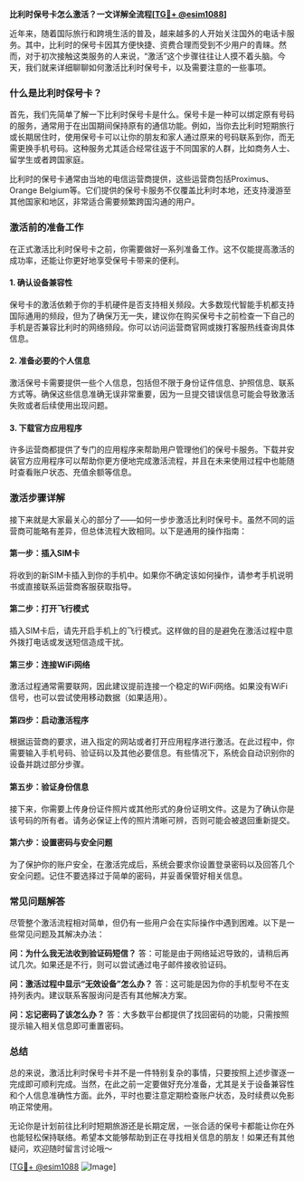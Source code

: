**比利时保号卡怎么激活？一文详解全流程[[TG💪+ @esim1088](https://t.me/s/esim1088)]**

近年来，随着国际旅行和跨境生活的普及，越来越多的人开始关注国外的电话卡服务。其中，比利时的保号卡因其方便快捷、资费合理而受到不少用户的青睐。然而，对于初次接触这类服务的人来说，“激活”这个步骤往往让人摸不着头脑。今天，我们就来详细聊聊如何激活比利时保号卡，以及需要注意的一些事项。

### 什么是比利时保号卡？

首先，我们先简单了解一下比利时保号卡是什么。保号卡是一种可以绑定原有号码的服务，通常用于在出国期间保持原有的通信功能。例如，当你去比利时短期旅行或长期居住时，使用保号卡可以让你的朋友和家人通过原来的号码联系到你，而无需更换手机号码。这种服务尤其适合经常往返于不同国家的人群，比如商务人士、留学生或者跨国家庭。

比利时的保号卡通常由当地的电信运营商提供，这些运营商包括Proximus、Orange Belgium等。它们提供的保号卡服务不仅覆盖比利时本地，还支持漫游至其他国家和地区，非常适合需要频繁跨国沟通的用户。

### 激活前的准备工作

在正式激活比利时保号卡之前，你需要做好一系列准备工作。这不仅能提高激活的成功率，还能让你更好地享受保号卡带来的便利。

#### 1. 确认设备兼容性

保号卡的激活依赖于你的手机硬件是否支持相关频段。大多数现代智能手机都支持国际通用的频段，但为了确保万无一失，建议你在购买保号卡之前检查一下自己的手机是否兼容比利时的网络频段。你可以访问运营商官网或拨打客服热线查询具体信息。

#### 2. 准备必要的个人信息

激活保号卡需要提供一些个人信息，包括但不限于身份证件信息、护照信息、联系方式等。确保这些信息准确无误非常重要，因为一旦提交错误信息可能会导致激活失败或者后续使用出现问题。

#### 3. 下载官方应用程序

许多运营商都提供了专门的应用程序来帮助用户管理他们的保号卡服务。下载并安装官方应用程序可以帮助你更方便地完成激活流程，并且在未来使用过程中也能随时查看账户状态、充值余额等信息。

### 激活步骤详解

接下来就是大家最关心的部分了——如何一步步激活比利时保号卡。虽然不同的运营商可能略有差异，但总体流程大致相同。以下是通用的操作指南：

#### 第一步：插入SIM卡

将收到的新SIM卡插入到你的手机中。如果你不确定该如何操作，请参考手机说明书或直接联系运营商客服获取指导。

#### 第二步：打开飞行模式

插入SIM卡后，请先开启手机上的飞行模式。这样做的目的是避免在激活过程中意外拨打电话或发送短信造成干扰。

#### 第三步：连接WiFi网络

激活过程通常需要联网，因此建议提前连接一个稳定的WiFi网络。如果没有WiFi信号，也可以尝试使用移动数据（如果适用）。

#### 第四步：启动激活程序

根据运营商的要求，进入指定的网站或者打开应用程序进行激活。在此过程中，你需要输入手机号码、验证码以及其他必要信息。有些情况下，系统会自动识别你的设备并跳过部分步骤。

#### 第五步：验证身份信息

接下来，你需要上传身份证件照片或其他形式的身份证明文件。这是为了确认你是该号码的所有者。请务必保证上传的照片清晰可辨，否则可能会被退回重新提交。

#### 第六步：设置密码与安全问题

为了保护你的账户安全，在激活完成后，系统会要求你设置登录密码以及回答几个安全问题。记住不要选择过于简单的密码，并妥善保管好相关信息。

### 常见问题解答

尽管整个激活流程相对简单，但仍有一些用户会在实际操作中遇到困难。以下是一些常见问题及其解决办法：

**问：为什么我无法收到验证码短信？**
答：可能是由于网络延迟导致的，请稍后再试几次。如果还是不行，则可以尝试通过电子邮件接收验证码。

**问：激活过程中显示“无效设备”怎么办？**
答：这可能是因为你的手机型号不在支持列表内。建议联系客服询问是否有其他解决方案。

**问：忘记密码了该怎么办？**
答：大多数平台都提供了找回密码的功能，只需按照提示输入相关信息即可重置密码。

### 总结

总的来说，激活比利时保号卡并不是一件特别复杂的事情，只要按照上述步骤逐一完成即可顺利完成。当然，在此之前一定要做好充分准备，尤其是关于设备兼容性和个人信息准确性方面。此外，平时也要注意定期检查账户状态，及时续费以免影响正常使用。

无论你是计划前往比利时短期旅游还是长期定居，一张合适的保号卡都能让你在外也能轻松保持联络。希望本文能够帮助到正在寻找相关信息的朋友！如果还有其他疑问，欢迎随时留言讨论哦～

[[TG💪+ @esim1088](https://t.me/s/esim1088) ![Image](https://i.postimg.cc/4NQfJmqS/Snipaste-2025-05-13-00-14-12.png)]